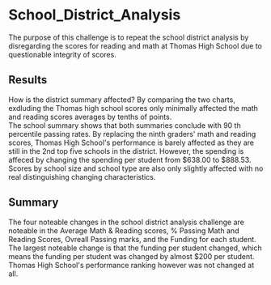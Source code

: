 # School_District_Analysis
The purpose of this challenge is to repeat the school district analysis by disregarding the scores for reading and math at Thomas High School due to questionable integrity of scores.
## Results
How is the district summary affected?
By comparing the two charts, exdluding the Thomas high school scores only minimally affected the math and reading scores averages by tenths of points.  
The school summary shows that both summaries conclude with 90 th percentile passing rates. 
By replacing the ninth graders' math and reading scores, Thomas High School's performance is barely affected as they are still in the 2nd top five schools in the district. However, the spending is affeced by changing the spending per student from $638.00 to $888.53. Scores by school size and school type are also only slightly affected with no real distinguishing changing characteristics.

## Summary
The four noteable changes in the school district analysis challenge are noteable in the Average Math & Reading scores, % Passing Math and Reading Scores, Ovreall Passing marks, and the Funding for each student.  The largest noteable change is that the funding per student changed, which means the funding per student was changed by almost $200 per student.  Thomas High School's performance ranking however was not changed at all.

